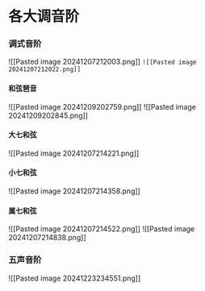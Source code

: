 # 各大调音阶

### 调式音阶

![[Pasted image 20241207212003.png]]
`![[Pasted image 20241207212022.png]]`

#### 和弦琶音
![[Pasted image 20241209202759.png]]
![[Pasted image 20241209202845.png]]
#### 大七和弦
![[Pasted image 20241207214221.png]]
#### 小七和弦

![[Pasted image 20241207214358.png]]
#### 属七和弦
![[Pasted image 20241207214522.png]]
![[Pasted image 20241207214838.png]]
### 五声音阶
![[Pasted image 20241223234551.png]]